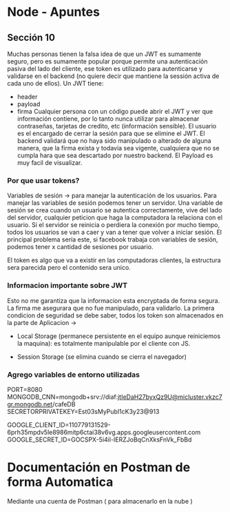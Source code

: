 # Node - Apuntes

## Sección 10
Muchas personas tienen la falsa idea de que un JWT es sumamente seguro, 
pero es sumamente popular porque permite una autenticación pasiva del lado del cliente,
ese token es utilizado para autenticarse y validarse en el backend (no quiere decir que mantiene la sessión activa de cada uno de ellos).
Un JWT tiene:
  - header
  - payload
  - firma
Cualquier persona con un código puede abrir el JWT y ver que información contiene, por lo tanto nunca
utilizar para almacenar contraseñas, tarjetas de credito, etc (información sensible).
El usuario es el encargado de cerrar la sesión para que se elimine el JWT. 
El backend validará que no haya sido manipulado o alterado de alguna manera, que la firma exista y todavia sea vigente, cualquiera que no se cumpla hara que sea descartado por nuestro backend.
El Payload es muy facil de visualizar.

### Por que usar tokens?
Variables de sesión -> para manejar la autenticación de los usuarios.
Para manejar las variables de sesión podemos tener un servidor. Una variable de sesión se crea cuando 
un usuario se autentica correctamente, vive del lado del servidor, cualquier peticion que haga la computadora
la relaciona con el usuario.
Si el servidor se reinicia o perdiera la conexión por mucho tiempo, todos los usuarios se van a caer y van a tener que volver a iniciar sesión. El principal problema sería este, si facebook trabaja con variables de sesión, podemos tener x cantidad de sesiones por usuario.

El token es algo que va a existir en las computadoras clientes, la estructura sera parecida pero el contenido sera unico.

### Informacion importante sobre JWT
Esto no me garantiza que la informacion esta encryptada de forma segura.
La firma me asegurara que no fue manipulado, para validarlo.
La primera condicion de seguridad se debe saber, todos los token son almacenados en la parte de Aplicacion -> 
- Local Storage (permanece persistente en el equipo aunque reiniciemos la maquina): es totalmente manipulable por el cliente con JS.

- Session Storage (se elimina cuando se cierra el navegador)

### Agrego variables de entorno utilizadas

PORT=8080
MONGODB_CNN=mongodb+srv://diaf:jtIeDaH27byxQz9U@micluster.vkzc7gr.mongodb.net/cafeDB
SECRETORPRIVATEKEY=Est03sMyPubl1cK3y23@913

GOOGLE_CLIENT_ID=110779131529-6prh35mpdv5le8986mitp6ctai38v6vg.apps.googleusercontent.com
GOOGLE_SECRET_ID=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

# Documentación en Postman de forma Automatica
Mediante una cuenta de Postman ( para almacenarlo en la nube )
